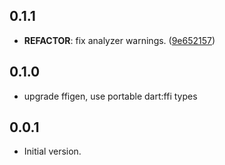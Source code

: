 ## 0.1.1

 - **REFACTOR**: fix analyzer warnings. ([9e652157](https://github.com/ardera/flutter_packages/commit/9e652157b62b64c080f492715fda83e9b63533bd))

## 0.1.0

 - upgrade ffigen, use portable dart:ffi types

## 0.0.1

- Initial version.

